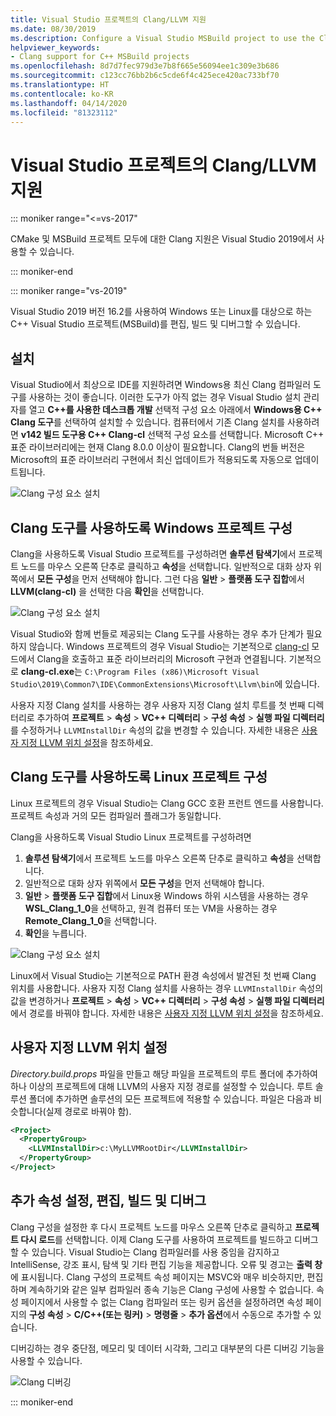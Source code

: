 ```yaml
---
title: Visual Studio 프로젝트의 Clang/LLVM 지원
ms.date: 08/30/2019
ms.description: Configure a Visual Studio MSBuild project to use the Clang/LLVM toolchain.
helpviewer_keywords:
- Clang support for C++ MSBuild projects
ms.openlocfilehash: 8d7d7fec979d3e7b8f665e56094ee1c309e3b686
ms.sourcegitcommit: c123cc76bb2b6c5cde6f4c425ece420ac733bf70
ms.translationtype: HT
ms.contentlocale: ko-KR
ms.lasthandoff: 04/14/2020
ms.locfileid: "81323112"
---
```

# <a name="clangllvm-support-in-visual-studio-projects"></a>Visual Studio 프로젝트의 Clang/LLVM 지원

::: moniker range="<=vs-2017"

CMake 및 MSBuild 프로젝트 모두에 대한 Clang 지원은 Visual Studio 2019에서 사용할 수 있습니다.

::: moniker-end

::: moniker range="vs-2019"

Visual Studio 2019 버전 16.2를 사용하여 Windows 또는 Linux를 대상으로 하는 C++ Visual Studio 프로젝트(MSBuild)를 편집, 빌드 및 디버그할 수 있습니다.

## <a name="install"></a>설치

Visual Studio에서 최상으로 IDE를 지원하려면 Windows용 최신 Clang 컴파일러 도구를 사용하는 것이 좋습니다. 이러한 도구가 아직 없는 경우 Visual Studio 설치 관리자를 열고 **C++를 사용한 데스크톱 개발** 선택적 구성 요소 아래에서 **Windows용 C++ Clang 도구**를 선택하여 설치할 수 있습니다. 컴퓨터에서 기존 Clang 설치를 사용하려면 **v142 빌드 도구용 C++ Clang-cl** 선택적 구성 요소를 선택합니다. Microsoft C++ 표준 라이브러리에는 현재 Clang 8.0.0 이상이 필요합니다. Clang의 번들 버전은 Microsoft의 표준 라이브러리 구현에서 최신 업데이트가 적용되도록 자동으로 업데이트됩니다.

![Clang 구성 요소 설치](media/clang-install-vs2019.png)

## <a name="configure-a-windows-project-to-use-clang-tools"></a>Clang 도구를 사용하도록 Windows 프로젝트 구성

Clang을 사용하도록 Visual Studio 프로젝트를 구성하려면 **솔루션 탐색기**에서 프로젝트 노드를 마우스 오른쪽 단추로 클릭하고 **속성**을 선택합니다. 일반적으로 대화 상자 위쪽에서 **모든 구성**을 먼저 선택해야 합니다. 그런 다음 **일반** > **플랫폼 도구 집합**에서 **LLVM(clang-cl)** 을 선택한 다음 **확인**을 선택합니다.

![Clang 구성 요소 설치](media/clang-msbuild-prop-page.png)

Visual Studio와 함께 번들로 제공되는 Clang 도구를 사용하는 경우 추가 단계가 필요하지 않습니다. Windows 프로젝트의 경우 Visual Studio는 기본적으로 [clang-cl](https://llvm.org/devmtg/2014-04/PDFs/Talks/clang-cl.pdf) 모드에서 Clang을 호출하고 표준 라이브러리의 Microsoft 구현과 연결됩니다. 기본적으로 **clang-cl.exe**는 `C:\Program Files (x86)\Microsoft Visual Studio\2019\Common7\IDE\CommonExtensions\Microsoft\Llvm\bin`에 있습니다.

사용자 지정 Clang 설치를 사용하는 경우 사용자 지정 Clang 설치 루트를 첫 번째 디렉터리로 추가하여 **프로젝트** > **속성** > **VC++ 디렉터리** > **구성 속성** > **실행 파일 디렉터리**를 수정하거나 `LLVMInstallDir` 속성의 값을 변경할 수 있습니다. 자세한 내용은 [사용자 지정 LLVM 위치 설정](#custom_llvm_location)을 참조하세요.

## <a name="configure-a-linux-project-to-use-clang-tools"></a>Clang 도구를 사용하도록 Linux 프로젝트 구성

Linux 프로젝트의 경우 Visual Studio는 Clang GCC 호환 프런트 엔드를 사용합니다. 프로젝트 속성과 거의 모든 컴파일러 플래그가 동일합니다.

Clang을 사용하도록 Visual Studio Linux 프로젝트를 구성하려면

1. **솔루션 탐색기**에서 프로젝트 노드를 마우스 오른쪽 단추로 클릭하고 **속성**을 선택합니다.
1. 일반적으로 대화 상자 위쪽에서 **모든 구성**을 먼저 선택해야 합니다.
1. **일반** > **플랫폼 도구 집합**에서 Linux용 Windows 하위 시스템을 사용하는 경우 **WSL_Clang_1_0**을 선택하고, 원격 컴퓨터 또는 VM을 사용하는 경우 **Remote_Clang_1_0**을 선택합니다.
1. **확인**을 누릅니다.

![Clang 구성 요소 설치](media/clang-msbuild-prop-page.png)

Linux에서 Visual Studio는 기본적으로 PATH 환경 속성에서 발견된 첫 번째 Clang 위치를 사용합니다. 사용자 지정 Clang 설치를 사용하는 경우 `LLVMInstallDir` 속성의 값을 변경하거나 **프로젝트** > **속성** > **VC++ 디렉터리** > **구성 속성** > **실행 파일 디렉터리**에서 경로를 바꿔야 합니다. 자세한 내용은 [사용자 지정 LLVM 위치 설정](#custom_llvm_location)을 참조하세요.

## <a name="set-a-custom-llvm-location"></a><a name="custom_llvm_location"></a> 사용자 지정 LLVM 위치 설정

*Directory.build.props* 파일을 만들고 해당 파일을 프로젝트의 루트 폴더에 추가하여 하나 이상의 프로젝트에 대해 LLVM의 사용자 지정 경로를 설정할 수 있습니다. 루트 솔루션 폴더에 추가하면 솔루션의 모든 프로젝트에 적용할 수 있습니다. 파일은 다음과 비슷합니다(실제 경로로 바꿔야 함).

```xml
<Project>
  <PropertyGroup>
    <LLVMInstallDir>c:\MyLLVMRootDir</LLVMInstallDir>
  </PropertyGroup>
</Project>
```

## <a name="set-additional-properties-edit-build-and-debug"></a>추가 속성 설정, 편집, 빌드 및 디버그

Clang 구성을 설정한 후 다시 프로젝트 노드를 마우스 오른쪽 단추로 클릭하고 **프로젝트 다시 로드**를 선택합니다. 이제 Clang 도구를 사용하여 프로젝트를 빌드하고 디버그할 수 있습니다. Visual Studio는 Clang 컴파일러를 사용 중임을 감지하고 IntelliSense, 강조 표시, 탐색 및 기타 편집 기능을 제공합니다. 오류 및 경고는 **출력 창**에 표시됩니다. Clang 구성의 프로젝트 속성 페이지는 MSVC와 매우 비슷하지만, 편집하며 계속하기와 같은 일부 컴파일러 종속 기능은 Clang 구성에 사용할 수 없습니다. 속성 페이지에서 사용할 수 없는 Clang 컴파일러 또는 링커 옵션을 설정하려면 속성 페이지의 **구성 속성** > **C/C++(또는 링커)**  > **명령줄** > **추가 옵션**에서 수동으로 추가할 수 있습니다.

디버깅하는 경우 중단점, 메모리 및 데이터 시각화, 그리고 대부분의 다른 디버깅 기능을 사용할 수 있습니다.  

![Clang 디버깅](media/clang-debug-msbuild.png)

::: moniker-end
